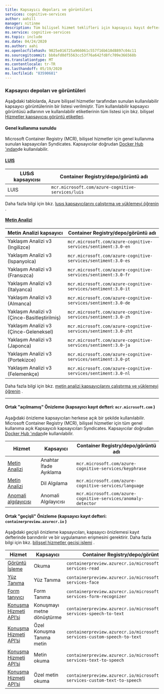 ```yaml
---
title: Kapsayıcı depoları ve görüntüleri
services: cognitive-services
author: aahill
manager: nitinme
description: Tüm bilişsel hizmet teklifleri için kapsayıcı kayıt defterleri, depolar ve görüntü adları temsil eden iki tablo.
ms.service: cognitive-services
ms.topic: include
ms.date: 04/24/2020
ms.author: aahi
ms.openlocfilehash: 9025e016725a966061c557f16b610d8897c04c11
ms.sourcegitcommit: bb0afd0df5563cc53f76a642fd8fc709e366568b
ms.translationtype: MT
ms.contentlocale: tr-TR
ms.lasthandoff: 05/19/2020
ms.locfileid: "83590681"
---
```

### <a name="container-repositories-and-images"></a>Kapsayıcı depoları ve görüntüleri

Aşağıdaki tablolarda, Azure bilişsel hizmetler tarafından sunulan kullanılabilir kapsayıcı görüntülerinin bir listesi verilmiştir. Tüm kullanılabilir kapsayıcı görüntüsü adlarının ve kullanılabilir etiketlerinin tüm listesi için bkz. bilişsel [Hizmetler kapsayıcısı görüntü etiketleri](../container-image-tags.md). 

#### <a name="generally-available"></a>Genel kullanıma sunuldu 

Microsoft Container Registry (MCR), bilişsel hizmetler için genel kullanıma sunulan kapsayıcıları Syndicates. Kapsayıcılar doğrudan [Docker Hub 'ından](https://hub.docker.com/_/microsoft-azure-cognitive-services)de kullanılabilir.

#### <a name="luis"></a>[LUIS](#tab/luis)

| LUSıS kapsayıcısı | Container Registry/depo/görüntü adı |
|--|--|
| LUIS | `mcr.microsoft.com/azure-cognitive-services/luis` |

Daha fazla bilgi için bkz. [lusıs kapsayıcılarını çalıştırma ve yüklemeyi öğrenin](../../LUIS/luis-container-howto.md) .

#### <a name="text-analytics"></a>[Metin Analizi](#tab/text-analytics)

| Metin Analizi kapsayıcı | Container Registry/depo/görüntü adı |
|--|--|
| Yaklaşım Analizi v3 (Ingilizce) | `mcr.microsoft.com/azure-cognitive-services/sentiment:3.0-en` |
| Yaklaşım Analizi v3 (Ispanyolca) | `mcr.microsoft.com/azure-cognitive-services/sentiment:3.0-es` |
| Yaklaşım Analizi v3 (Fransızca) | `mcr.microsoft.com/azure-cognitive-services/sentiment:3.0-fr` |
| Yaklaşım Analizi v3 (Italyanca) | `mcr.microsoft.com/azure-cognitive-services/sentiment:3.0-it` |
| Yaklaşım Analizi v3 (Almanca) | `mcr.microsoft.com/azure-cognitive-services/sentiment:3.0-de` |
| Yaklaşım Analizi v3 (Çince-Basitleştirilmiş) | `mcr.microsoft.com/azure-cognitive-services/sentiment:3.0-zh` |
| Yaklaşım Analizi v3 (Çince-Geleneksel) | `mcr.microsoft.com/azure-cognitive-services/sentiment:3.0-zht` |
| Yaklaşım Analizi v3 (Japonca) | `mcr.microsoft.com/azure-cognitive-services/sentiment:3.0-ja` |
| Yaklaşım Analizi v3 (Portekizce) | `mcr.microsoft.com/azure-cognitive-services/sentiment:3.0-pt` |
| Yaklaşım Analizi v3 (Felemenkçe) | `mcr.microsoft.com/azure-cognitive-services/sentiment:3.0-nl` |

Daha fazla bilgi için bkz. [metin analizi kapsayıcılarını çalıştırma ve yüklemeyi öğrenin](../../text-analytics/how-tos/text-analytics-how-to-install-containers.md) .

---

#### <a name="public-ungated-preview-container-registry-mcrmicrosoftcom"></a>Ortak "açılmamış" Önizleme (kapsayıcı kayıt defteri: `mcr.microsoft.com` )

Aşağıdaki önizleme kapsayıcıları herkese açık bir şekilde kullanılabilir. Microsoft Container Registry (MCR), bilişsel hizmetler için tüm genel kullanıma açık Kapsayıcılı kapsayıcıları Syndicates. Kapsayıcılar doğrudan [Docker Hub 'ından](https://hub.docker.com/_/microsoft-azure-cognitive-services)de kullanılabilir.

| Hizmet | Kapsayıcı | Container Registry/depo/görüntü adı |
|--|--|--|
| [Metin Analizi](../../text-analytics/how-tos/text-analytics-how-to-install-containers.md) | Anahtar İfade Ayıklama | `mcr.microsoft.com/azure-cognitive-services/keyphrase` |
| [Metin Analizi](../../text-analytics/how-tos/text-analytics-how-to-install-containers.md) | Dil Algılama | `mcr.microsoft.com/azure-cognitive-services/language` |
| [Anomali algılayıcısı](../../anomaly-detector/anomaly-detector-container-howto.md) | Anomali Algılayıcısı | `mcr.microsoft.com/azure-cognitive-services/anomaly-detector` |

#### <a name="public-gated-preview-container-registry-containerpreviewazurecrio"></a>Ortak "geçişli" Önizleme (kapsayıcı kayıt defteri: `containerpreview.azurecr.io` )

Aşağıdaki geçişli önizleme kapsayıcıları, kapsayıcı önizlemesi kayıt defterinde barındırılır ve bir uygulamanın erişmesini gerektirir. Daha fazla bilgi için bkz. [bilişsel hizmetler geçişi işlemi](../../cognitive-services-gating-process.md) .

| Hizmet | Kapsayıcı | Container Registry/depo/görüntü adı |
|--|--|--|
| [Görüntü İşleme](../../Computer-vision/computer-vision-how-to-install-containers.md) | Okuma | `containerpreview.azurecr.io/microsoft/cognitive-services-read` |
| [Yüz Tanıma](../../face/face-how-to-install-containers.md) | Yüz Tanıma | `containerpreview.azurecr.io/microsoft/cognitive-services-face` |
| [Form tanıyıcı](https://go.microsoft.com/fwlink/?linkid=2083826&clcid=0x409) | Form Tanıma | `containerpreview.azurecr.io/microsoft/cognitive-services-form-recognizer` |
| [Konuşma Hizmeti API’si](../../speech-service/speech-container-howto.md?tab=stt) | Konuşmayı metne dönüştürme | `containerpreview.azurecr.io/microsoft/cognitive-services-speech-to-text` |
| [Konuşma Hizmeti API’si](../../speech-service/speech-container-howto.md?tab=cstt) | Özel Konuşma Tanıma metin | `containerpreview.azurecr.io/microsoft/cognitive-services-custom-speech-to-text` |
| [Konuşma Hizmeti API’si](../../speech-service/speech-container-howto.md?tab=tts) | Metin okuma | `containerpreview.azurecr.io/microsoft/cognitive-services-text-to-speech` |
| [Konuşma Hizmeti API’si](../../speech-service/speech-container-howto.md?tab=ctts) | Özel metin okuma | `containerpreview.azurecr.io/microsoft/cognitive-services-custom-text-to-speech` |
